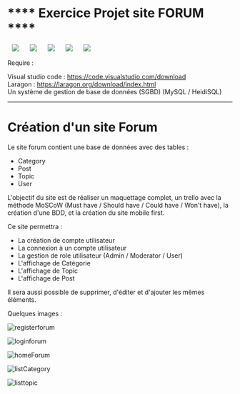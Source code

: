 <h1> **** Exercice Projet site FORUM **** </h1>
<p>
    <img src="https://img.shields.io/badge/HTML5-E34F26?style=for-the-badge&logo=html5&logoColor=white" hspace="10" >
    <img src="https://img.shields.io/badge/CSS3-1572B6?style=for-the-badge&logo=css3&logoColor=white" hspace="10" >
    <img src="https://img.shields.io/badge/JavaScript-F7DF1E?style=for-the-badge&logo=javascript&logoColor=black" hspace="10" >
    <img src="https://img.shields.io/badge/PHP-777BB4?style=for-the-badge&logo=php&logoColor=white" hspace="10" >
    <img src="https://img.shields.io/badge/MySQL-00000F?style=for-the-badge&logo=mysql&logoColor=white" hspace="10" >
</p>
Require :

Visual studio code : https://code.visualstudio.com/download <br>
Laragon : https://laragon.org/download/index.html <br>
Un système de gestion de base de données (SGBD) (MySQL / HeidiSQL)

****************

<h1> Création d'un site Forum </h1>

<p>Le site forum contient une base de données avec des tables : 
    <ul>
      <li>Category</li>
      <li>Post</li>
      <li>Topic</li>
      <li>User</li>
    </ul></p>

<p> L'objectif du site est de réaliser un maquettage complet, un trello avec la méthode MoSCoW (Must have / Should have / Could have / Won't have), la création d'une BDD, et la création du site mobile first.</p>

<p> Ce site permettra :
  <ul>
    <li>La création de compte utilisateur</li>
    <li>La connexion à un compte utilisateur</li>
    <li>La gestion de role utilisateur (Admin / Moderator / User)</li>
    <li>L'affichage de Catégorie</li>
    <li>L'affichage de Topic</li>
    <li>L'affichage de Post</li>
  </ul></p>

<p> Il sera aussi possible de supprimer, d'éditer et d'ajouter les mêmes éléments.</p>

<p> Quelques images : </p>

![registerforum](https://github.com/AlexGthr/exerciceForum/assets/145430486/fa12eaa2-fe37-4693-8d89-ef79f2f87181)

![loginforum](https://github.com/AlexGthr/exerciceForum/assets/145430486/9e319805-7e4e-4927-b7f3-3297cf21636a)

![homeForum](https://github.com/AlexGthr/exerciceForum/assets/145430486/7ac724c6-8a3c-4f06-ab05-00a00d43db09)

![listCategory](https://github.com/AlexGthr/exerciceForum/assets/145430486/ba5c4885-fb46-44fe-950d-d1c2f6c1d80c)

![listtopic](https://github.com/AlexGthr/exerciceForum/assets/145430486/d1ad3fc9-3fd5-4867-9e65-cd5b890f4c86)














